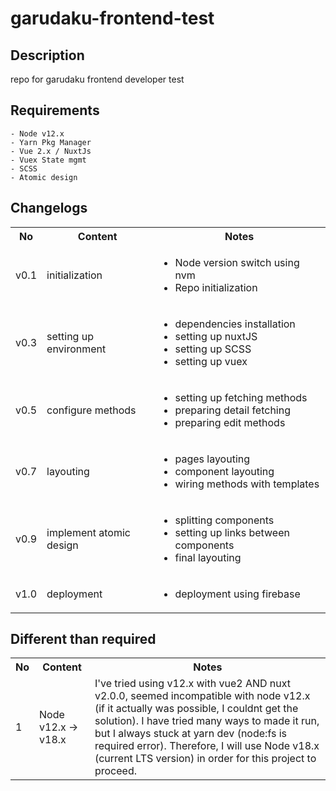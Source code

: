 # garudaku-frontend-test
## Description
repo for garudaku frontend developer test
## Requirements
```
- Node v12.x
- Yarn Pkg Manager
- Vue 2.x / NuxtJs
- Vuex State mgmt
- SCSS
- Atomic design
```
## Changelogs
<table>
  <tr>
    <th>No</th>
    <th>Content</th>
    <th>Notes</th>
  </tr>
  <tr>
    <td>v0.1</td>
    <td>initialization</td>
    <td>
      <ul>
        <li>Node version switch using nvm</li>
        <li>Repo initialization</li>
      </ul>
    </td>
  </tr>
  <tr>
    <td>v0.3</td>
    <td>setting up environment</td>
    <td>
      <ul>
        <li>dependencies installation</li>
        <li>setting up nuxtJS</li>
        <li>setting up SCSS</li>
        <li>setting up vuex </li>
      </ul>
    </td>
  </tr>
  <tr>
    <td>v0.5</td>
    <td>configure methods</td>
    <td>
      <ul>
        <li>setting up fetching methods</li>
        <li>preparing detail fetching </li>
        <li>preparing edit methods</li>
      </ul>
    </td>
  </tr>
  <tr>
    <td>v0.7</td>
    <td>layouting</td>
    <td>
      <ul>
        <li>pages layouting</li>
        <li>component layouting</li>
        <li>wiring methods with templates</li>
      </ul>
    </td>
  </tr>
  <tr>
    <td>v0.9</td>
    <td>implement atomic design</td>
    <td>
      <ul>
        <li>splitting components</li>
        <li>setting up links between components</li>
        <li>final layouting</li>
      </ul>
    </td>
  </tr>
  <tr>
    <td>v1.0</td>
    <td>deployment</td>
    <td>
      <ul>
        <li>deployment using firebase</li>
      </ul>
    </td>
  </tr>
</table>

## Different than required
<table>
  <tr>
    <th>No</th>
    <th>Content</th>
    <th>Notes</th>
  </tr>
  <tr>
    <td>1</td>
    <td>Node v12.x -> v18.x</td>
    <td>
      I've tried using v12.x with vue2 AND nuxt v2.0.0, seemed incompatible with node v12.x (if it actually was possible, I couldnt get the solution). I have tried many ways to made it run, but I always stuck at yarn dev (node:fs is required error). Therefore, I will use Node v18.x (current LTS version) in order for this project to proceed.
    </td>
  </tr>
</table>
